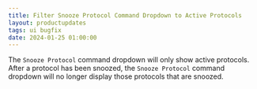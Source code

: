 ```yaml
---
title: Filter Snooze Protocol Command Dropdown to Active Protocols
layout: productupdates
tags: ui bugfix
date: 2024-01-25 01:00:00
---
```

The `Snooze Protocol` command dropdown will only show active protocols. After a protocol has been snoozed, the `Snooze Protocol` command dropdown will no longer display those protocols that are snoozed.
